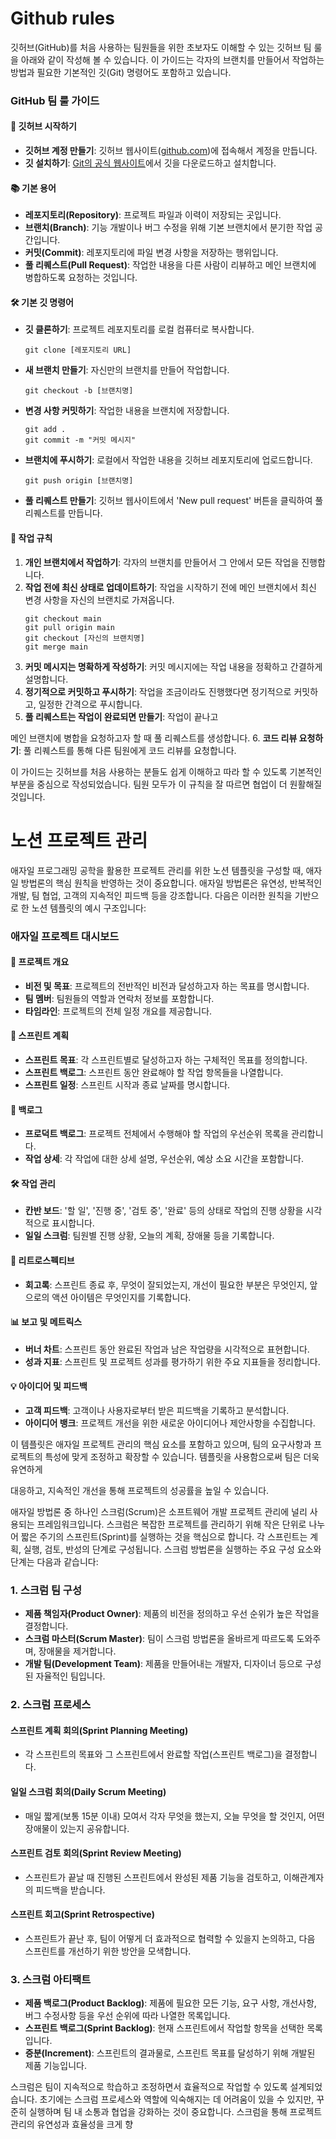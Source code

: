 # Github rules

깃허브(GitHub)를 처음 사용하는 팀원들을 위한 초보자도 이해할 수 있는 깃허브 팀 룰을 아래와 같이 작성해 볼 수 있습니다. 이 가이드는 각자의 브랜치를 만들어서 작업하는 방법과 필요한 기본적인 깃(Git) 명령어도 포함하고 있습니다.

### GitHub 팀 룰 가이드

#### 🌟 깃허브 시작하기
- **깃허브 계정 만들기**: 깃허브 웹사이트([github.com](https://github.com))에 접속해서 계정을 만듭니다.
- **깃 설치하기**: [Git의 공식 웹사이트](https://git-scm.com/)에서 깃을 다운로드하고 설치합니다.

#### 📚 기본 용어
- **레포지토리(Repository)**: 프로젝트 파일과 이력이 저장되는 곳입니다.
- **브랜치(Branch)**: 기능 개발이나 버그 수정을 위해 기본 브랜치에서 분기한 작업 공간입니다.
- **커밋(Commit)**: 레포지토리에 파일 변경 사항을 저장하는 행위입니다.
- **풀 리퀘스트(Pull Request)**: 작업한 내용을 다른 사람이 리뷰하고 메인 브랜치에 병합하도록 요청하는 것입니다.

#### 🛠 기본 깃 명령어
- **깃 클론하기**: 프로젝트 레포지토리를 로컬 컴퓨터로 복사합니다.
  ```
  git clone [레포지토리 URL]
  ```
- **새 브랜치 만들기**: 자신만의 브랜치를 만들어 작업합니다.
  ```
  git checkout -b [브랜치명]
  ```
- **변경 사항 커밋하기**: 작업한 내용을 브랜치에 저장합니다.
  ```
  git add .
  git commit -m "커밋 메시지"
  ```
- **브랜치에 푸시하기**: 로컬에서 작업한 내용을 깃허브 레포지토리에 업로드합니다.
  ```
  git push origin [브랜치명]
  ```
- **풀 리퀘스트 만들기**: 깃허브 웹사이트에서 'New pull request' 버튼을 클릭하여 풀 리퀘스트를 만듭니다.

#### 📝 작업 규칙
1. **개인 브랜치에서 작업하기**: 각자의 브랜치를 만들어서 그 안에서 모든 작업을 진행합니다.
2. **작업 전에 최신 상태로 업데이트하기**: 작업을 시작하기 전에 메인 브랜치에서 최신 변경 사항을 자신의 브랜치로 가져옵니다.
   ```
   git checkout main
   git pull origin main
   git checkout [자신의 브랜치명]
   git merge main
   ```
3. **커밋 메시지는 명확하게 작성하기**: 커밋 메시지에는 작업 내용을 정확하고 간결하게 설명합니다.
4. **정기적으로 커밋하고 푸시하기**: 작업을 조금이라도 진행했다면 정기적으로 커밋하고, 일정한 간격으로 푸시합니다.
5. **풀 리퀘스트는 작업이 완료되면 만들기**: 작업이 끝나고

메인 브랜치에 병합을 요청하고자 할 때 풀 리퀘스트를 생성합니다.
6. **코드 리뷰 요청하기**: 풀 리퀘스트를 통해 다른 팀원에게 코드 리뷰를 요청합니다.

이 가이드는 깃허브를 처음 사용하는 분들도 쉽게 이해하고 따라 할 수 있도록 기본적인 부분을 중심으로 작성되었습니다. 팀원 모두가 이 규칙을 잘 따르면 협업이 더 원활해질 것입니다.



# 노션 프로젝트 관리

애자일 프로그래밍 공학을 활용한 프로젝트 관리를 위한 노션 템플릿을 구성할 때, 애자일 방법론의 핵심 원칙을 반영하는 것이 중요합니다. 애자일 방법론은 유연성, 반복적인 개발, 팀 협업, 고객의 지속적인 피드백 등을 강조합니다. 다음은 이러한 원칙을 기반으로 한 노션 템플릿의 예시 구조입니다:

### 애자일 프로젝트 대시보드

#### 🚀 프로젝트 개요
- **비전 및 목표**: 프로젝트의 전반적인 비전과 달성하고자 하는 목표를 명시합니다.
- **팀 멤버**: 팀원들의 역할과 연락처 정보를 포함합니다.
- **타임라인**: 프로젝트의 전체 일정 개요를 제공합니다.

#### 📅 스프린트 계획
- **스프린트 목표**: 각 스프린트별로 달성하고자 하는 구체적인 목표를 정의합니다.
- **스프린트 백로그**: 스프린트 동안 완료해야 할 작업 항목들을 나열합니다.
- **스프린트 일정**: 스프린트 시작과 종료 날짜를 명시합니다.

#### 📝 백로그
- **프로덕트 백로그**: 프로젝트 전체에서 수행해야 할 작업의 우선순위 목록을 관리합니다.
- **작업 상세**: 각 작업에 대한 상세 설명, 우선순위, 예상 소요 시간을 포함합니다.

#### 🛠 작업 관리
- **칸반 보드**: '할 일', '진행 중', '검토 중', '완료' 등의 상태로 작업의 진행 상황을 시각적으로 표시합니다.
- **일일 스크럼**: 팀원별 진행 상황, 오늘의 계획, 장애물 등을 기록합니다.

#### 🔄 리트로스펙티브
- **회고록**: 스프린트 종료 후, 무엇이 잘되었는지, 개선이 필요한 부분은 무엇인지, 앞으로의 액션 아이템은 무엇인지를 기록합니다.

#### 📊 보고 및 메트릭스
- **버너 차트**: 스프린트 동안 완료된 작업과 남은 작업량을 시각적으로 표현합니다.
- **성과 지표**: 스프린트 및 프로젝트 성과를 평가하기 위한 주요 지표들을 정리합니다.

#### 💡 아이디어 및 피드백
- **고객 피드백**: 고객이나 사용자로부터 받은 피드백을 기록하고 분석합니다.
- **아이디어 뱅크**: 프로젝트 개선을 위한 새로운 아이디어나 제안사항을 수집합니다.

이 템플릿은 애자일 프로젝트 관리의 핵심 요소를 포함하고 있으며, 팀의 요구사항과 프로젝트의 특성에 맞게 조정하고 확장할 수 있습니다. 템플릿을 사용함으로써 팀은 더욱 유연하게

대응하고, 지속적인 개선을 통해 프로젝트의 성공률을 높일 수 있습니다.


애자일 방법론 중 하나인 스크럼(Scrum)은 소프트웨어 개발 프로젝트 관리에 널리 사용되는 프레임워크입니다. 스크럼은 복잡한 프로젝트를 관리하기 위해 작은 단위로 나누어 짧은 주기의 스프린트(Sprint)를 실행하는 것을 핵심으로 합니다. 각 스프린트는 계획, 실행, 검토, 반성의 단계로 구성됩니다. 스크럼 방법론을 실행하는 주요 구성 요소와 단계는 다음과 같습니다:

### 1. 스크럼 팀 구성
- **제품 책임자(Product Owner)**: 제품의 비전을 정의하고 우선 순위가 높은 작업을 결정합니다.
- **스크럼 마스터(Scrum Master)**: 팀이 스크럼 방법론을 올바르게 따르도록 도와주며, 장애물을 제거합니다.
- **개발 팀(Development Team)**: 제품을 만들어내는 개발자, 디자이너 등으로 구성된 자율적인 팀입니다.

### 2. 스크럼 프로세스
#### 스프린트 계획 회의(Sprint Planning Meeting)
- 각 스프린트의 목표와 그 스프린트에서 완료할 작업(스프린트 백로그)을 결정합니다.

#### 일일 스크럼 회의(Daily Scrum Meeting)
- 매일 짧게(보통 15분 이내) 모여서 각자 무엇을 했는지, 오늘 무엇을 할 것인지, 어떤 장애물이 있는지 공유합니다.

#### 스프린트 검토 회의(Sprint Review Meeting)
- 스프린트가 끝날 때 진행된 스프린트에서 완성된 제품 기능을 검토하고, 이해관계자의 피드백을 받습니다.

#### 스프린트 회고(Sprint Retrospective)
- 스프린트가 끝난 후, 팀이 어떻게 더 효과적으로 협력할 수 있을지 논의하고, 다음 스프린트를 개선하기 위한 방안을 모색합니다.

### 3. 스크럼 아티팩트
- **제품 백로그(Product Backlog)**: 제품에 필요한 모든 기능, 요구 사항, 개선사항, 버그 수정사항 등을 우선 순위에 따라 나열한 목록입니다.
- **스프린트 백로그(Sprint Backlog)**: 현재 스프린트에서 작업할 항목을 선택한 목록입니다.
- **증분(Increment)**: 스프린트의 결과물로, 스프린트 목표를 달성하기 위해 개발된 제품 기능입니다.

스크럼은 팀이 지속적으로 학습하고 조정하면서 효율적으로 작업할 수 있도록 설계되었습니다. 초기에는 스크럼 프로세스와 역할에 익숙해지는 데 어려움이 있을 수 있지만, 꾸준히 실행하며 팀 내 소통과 협업을 강화하는 것이 중요합니다. 스크럼을 통해 프로젝트 관리의 유연성과 효율성을 크게 향